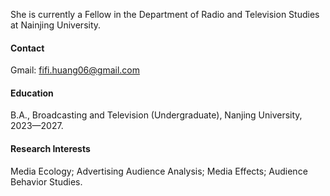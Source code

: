 

She is currently a Fellow in the Department of Radio and Television Studies at Nainjing University.

#### Contact

Gmail: fifi.huang06@gmail.com

#### Education
B.A., Broadcasting and Television (Undergraduate), Nanjing University, 2023—2027.

#### Research Interests
Media Ecology; Advertising Audience Analysis; Media Effects; Audience Behavior Studies.

